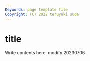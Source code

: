 ```yaml
---
Keywords: page template file 
Copyright: (C) 2022 teruyuki suda
---
```


# title

Write contents here.  modify 20230706
